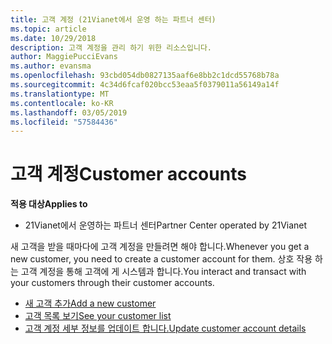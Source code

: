 ```yaml
---
title: 고객 계정 (21Vianet에서 운영 하는 파트너 센터)
ms.topic: article
ms.date: 10/29/2018
description: 고객 계정을 관리 하기 위한 리소스입니다.
author: MaggiePucciEvans
ms.author: evansma
ms.openlocfilehash: 93cbd054db0827135aaf6e8bb2c1dcd55768b78a
ms.sourcegitcommit: 4c34d6fcaf020bcc53eaa5f0379011a56149a14f
ms.translationtype: MT
ms.contentlocale: ko-KR
ms.lasthandoff: 03/05/2019
ms.locfileid: "57584436"
---
```

# <a name="customer-accounts"></a><span data-ttu-id="970d1-103">고객 계정</span><span class="sxs-lookup"><span data-stu-id="970d1-103">Customer accounts</span></span>

<span data-ttu-id="970d1-104">**적용 대상**</span><span class="sxs-lookup"><span data-stu-id="970d1-104">**Applies to**</span></span>

-   <span data-ttu-id="970d1-105">21Vianet에서 운영하는 파트너 센터</span><span class="sxs-lookup"><span data-stu-id="970d1-105">Partner Center operated by 21Vianet</span></span>

<span data-ttu-id="970d1-106">새 고객을 받을 때마다에 고객 계정을 만들려면 해야 합니다.</span><span class="sxs-lookup"><span data-stu-id="970d1-106">Whenever you get a new customer, you need to create a customer account for them.</span></span> <span data-ttu-id="970d1-107">상호 작용 하는 고객 계정을 통해 고객에 게 시스템과 합니다.</span><span class="sxs-lookup"><span data-stu-id="970d1-107">You interact and transact with your customers through their customer accounts.</span></span> 

-   [<span data-ttu-id="970d1-108">새 고객 추가</span><span class="sxs-lookup"><span data-stu-id="970d1-108">Add a new customer</span></span>](add-a-new-customer.md)
-   [<span data-ttu-id="970d1-109">고객 목록 보기</span><span class="sxs-lookup"><span data-stu-id="970d1-109">See your customer list</span></span>](see-your-customer-list.md)
-   [<span data-ttu-id="970d1-110">고객 계정 세부 정보를 업데이트 합니다.</span><span class="sxs-lookup"><span data-stu-id="970d1-110">Update customer account details</span></span>](update-customer-account-info.md)

 

 




